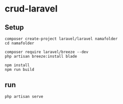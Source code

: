 # crud-laravel
## Setup
```
composer create-project laravel/laravel namafolder
cd namafolder

composer require laravel/breeze --dev
php artisan breeze:install blade

npm install
npm run build
```

## run
```
php artisan serve
```